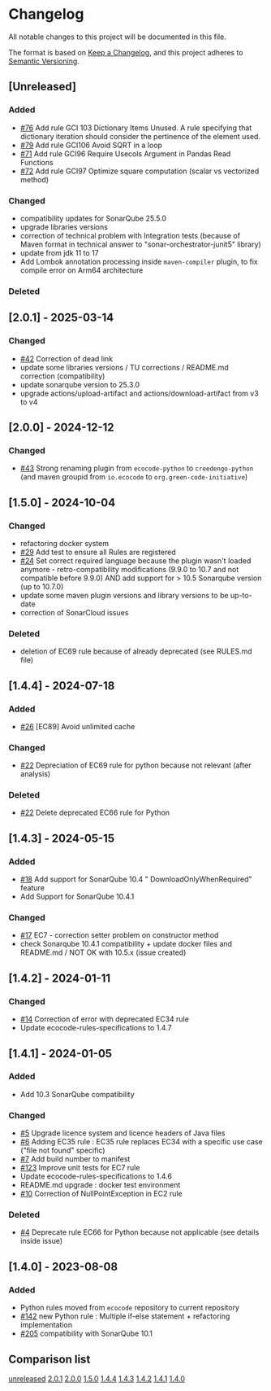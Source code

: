 # Changelog

All notable changes to this project will be documented in this file.

The format is based on [Keep a Changelog](https://keepachangelog.com/en/1.0.0/),
and this project adheres to [Semantic Versioning](https://semver.org/spec/v2.0.0.html).

## [Unreleased]

### Added

- [#76](https://github.com/green-code-initiative/creedengo-python/pull/76) Add rule GCI 103 Dictionary Items Unused. A rule specifying that dictionary iteration should consider the pertinence of the element used.
- [#79](https://github.com/green-code-initiative/creedengo-python/pull/79) Add rule GCI106 Avoid SQRT in a loop
- [#71](https://github.com/green-code-initiative/creedengo-python/pull/71) Add rule GCI96 Require Usecols Argument in Pandas Read Functions
- [#72](https://github.com/green-code-initiative/creedengo-python/pull/72) Add rule GCI97 Optimize square computation (scalar vs vectorized method)

### Changed

- compatibility updates for SonarQube 25.5.0
- upgrade libraries versions
- correction of technical problem with Integration tests (because of Maven format in technical answer to "sonar-orchestrator-junit5" library)
- update from jdk 11 to 17
- Add Lombok annotation processing inside `maven-compiler` plugin, to fix compile error on Arm64 architecture

### Deleted

## [2.0.1] - 2025-03-14

### Changed

- [#42](https://github.com/green-code-initiative/creedengo-python/issues/42) Correction of dead link
- update some libraries versions / TU corrections / README.md correction (compatibility)
- update sonarqube version to 25.3.0
- upgrade actions/upload-artifact and actions/download-artifact from v3 to v4

## [2.0.0] - 2024-12-12

### Changed

- [#43](https://github.com/green-code-initiative/creedengo-python/pull/43) Strong renaming plugin from `ecocode-python` to `creedengo-python` (and maven groupid from `io.ecocode` to `org.green-code-initiative`)

## [1.5.0] - 2024-10-04

### Changed

- refactoring docker system
- [#29](https://github.com/green-code-initiative/creedengo-python/issues/29) Add test to ensure all Rules are registered
- [#24](https://github.com/green-code-initiative/creedengo-python/issues/24) Set correct required language because the
  plugin wasn't loaded anymore - retro-compatibility modifications (9.9.0 to 10.7 and not compatible before 9.9.0) AND
  add support for > 10.5 Sonarqube version (up to 10.7.0)
- update some maven plugin versions and library versions to be up-to-date
- correction of SonarCloud issues

### Deleted

- deletion of EC69 rule because of already deprecated (see RULES.md file)

## [1.4.4] - 2024-07-18

### Added

- [#26](https://github.com/green-code-initiative/creedengo-python/issues/26) [EC89] Avoid unlimited cache

### Changed

- [#22](https://github.com/green-code-initiative/creedengo-python/issues/22) Depreciation of EC69 rule for python because
  not relevant (after analysis)

### Deleted

- [#22](https://github.com/green-code-initiative/creedengo-python/issues/22) Delete deprecated EC66 rule for Python

## [1.4.3] - 2024-05-15

### Added

- [#18](https://github.com/green-code-initiative/creedengo-python/issues/18) Add support for SonarQube 10.4 "
  DownloadOnlyWhenRequired" feature
- Add Support for SonarQube 10.4.1

### Changed

- [#17](https://github.com/green-code-initiative/creedengo-python/issues/17) EC7 - correction setter problem on
  constructor method
- check Sonarqube 10.4.1 compatibility + update docker files and README.md / NOT OK with 10.5.x (issue created)

## [1.4.2] - 2024-01-11

### Changed

- [#14](https://github.com/green-code-initiative/creedengo-python/issues/14) Correction of error with deprecated EC34 rule
- Update ecocode-rules-specifications to 1.4.7

## [1.4.1] - 2024-01-05

### Added

- Add 10.3 SonarQube compatibility

### Changed

- [#5](https://github.com/green-code-initiative/creedengo-python/pull/5) Upgrade licence system and licence headers of
  Java files
- [#6](https://github.com/green-code-initiative/creedengo-python/pull/6) Adding EC35 rule : EC35 rule replaces EC34 with a
  specific use case ("file not found" specific)
- [#7](https://github.com/green-code-initiative/creedengo-python/issues/7) Add build number to manifest
- [#123](https://github.com/green-code-initiative/creedengo/issues/123) Improve unit tests for EC7 rule
- Update ecocode-rules-specifications to 1.4.6
- README.md upgrade : docker test environment
- [#10](https://github.com/green-code-initiative/creedengo-python/issues/10) Correction of NullPointException in EC2 rule

### Deleted

- [#4](https://github.com/green-code-initiative/creedengo-python/issues/4) Deprecate rule EC66 for Python because not
  applicable (see details inside issue)

## [1.4.0] - 2023-08-08

### Added

- Python rules moved from `ecocode` repository to current repository
- [#142](https://github.com/green-code-initiative/creedengo/issues/142) new Python rule : Multiple if-else statement +
  refactoring implementation
- [#205](https://github.com/green-code-initiative/creedengo/issues/205) compatibility with SonarQube 10.1

## Comparison list

[unreleased](https://github.com/green-code-initiative/creedengo-python/compare/2.0.1...HEAD)
[2.0.1](https://github.com/green-code-initiative/creedengo-python/compare/2.0.0...2.0.1)
[2.0.0](https://github.com/green-code-initiative/creedengo-python/compare/1.4.4...2.0.0)
[1.5.0](https://github.com/green-code-initiative/creedengo-python/compare/1.4.4...1.5.0)
[1.4.4](https://github.com/green-code-initiative/creedengo-python/compare/1.4.3...1.4.4)
[1.4.3](https://github.com/green-code-initiative/creedengo-python/compare/1.4.2...1.4.3)
[1.4.2](https://github.com/green-code-initiative/creedengo-python/compare/1.4.1...1.4.2)
[1.4.1](https://github.com/green-code-initiative/creedengo-python/compare/1.4.0...1.4.1)
[1.4.0](https://github.com/green-code-initiative/creedengo-python/releases/tag/1.4.0)
